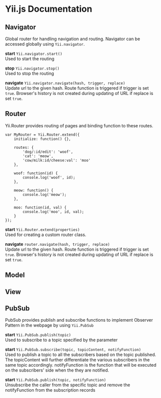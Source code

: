 <b>Yii.js Documentation</b>
====================

<b>Navigator</b>
----------------
Global router for handling navigation and routing. Navigator can be accessed globally using `Yii.navigator`.

<b>start</b> `Yii.navigator.start()` <br/>
Used to start the routing

<b>stop</b> `Yii.navigator.stop()` <br/>
Used to stop the routing

<b>navigate</b> `Yii.navigator.navigate(hash, trigger, replace)` <br/>
Update url to the given hash. Route function is triggered if trigger is set `true`. Browser's history is not created during updating of URL if replace is set `true`.

<b>Router</b>
-------------
Yii.Router provides routing of pages and binding function to these routes.

	var MyRouter = Yii.Router.extend({
		initialize: function() {},

		routes: {
			'dog/:id/edit': 'woof',
			'cat': 'meow',
			'cow/milk:id/cheese:val': 'moo'
		},

		woof: function(id) {
			console.log('woof', id);
		},

		meow: function() {
			console.log('meow');
		},

		moo: function(id, val) {
			console.log('moo', id, val);
		}
	});

<b>start</b> `Yii.Router.extend(properties)` <br/>
Used for creating a custom router class.

<b>navigate</b> `router.navigate(hash, trigger, replace)` <br/>
Update url to the given hash. Route function is triggered if trigger is set `true`. Browser's history is not created during updating of URL if replace is set `true`.


<b>Model</b>
------------
<b>View</b>
-----------
<b>PubSub</b>
------------
PubSub provides publish and subscribe functions to implement Observer Pattern in the webpage by using `Yii.PubSub`

<b>start</b> `Yii.PubSub.publish(topic)` <br/>
Used to subscribe to a topic specified by the parameter

<b>start</b> `Yii.PubSub.subscribe(topic, topicContent, notifyFunction)` <br/>
Used to publish a topic to all the subscribers based on the topic published. 
The topicContent will further differentiate the various subscribers in the same topic accordingly. 
notifyFunction is the function that will be executed on the subscribers' side when the they are notified.

<b>start</b> `Yii.PubSub.publish(topic, notifyFunction)` <br/>
Unsubscribe the caller from the specific topic and remove the notifyFunction from the subscription records
